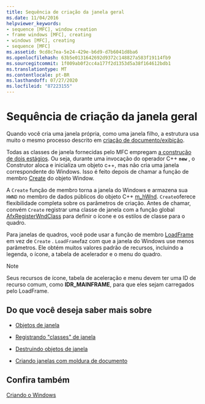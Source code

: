 ```yaml
---
title: Sequência de criação da janela geral
ms.date: 11/04/2016
helpviewer_keywords:
- sequence [MFC], window creation
- frame windows [MFC], creating
- windows [MFC], creating
- sequence [MFC]
ms.assetid: 9cd8c7ea-5e24-429e-b6d9-d7b6041d8ba6
ms.openlocfilehash: 63b5e0131642692d9372c148827a583f19114fb9
ms.sourcegitcommit: 1f009ab0f2cc4a177f2d1353d5a38f164612bdb1
ms.translationtype: MT
ms.contentlocale: pt-BR
ms.lasthandoff: 07/27/2020
ms.locfileid: "87223155"
---
```

# <a name="general-window-creation-sequence"></a>Sequência de criação da janela geral

Quando você cria uma janela própria, como uma janela filho, a estrutura usa muito o mesmo processo descrito em [criação de documento/exibição](document-view-creation.md).

Todas as classes de janela fornecidas pelo MFC empregam [a construção de dois estágios](one-stage-and-two-stage-construction-of-objects.md). Ou seja, durante uma invocação do operador C++ **`new`** , o Construtor aloca e inicializa um objeto c++, mas não cria uma janela correspondente do Windows. Isso é feito depois de chamar a função de membro [Create](reference/cwnd-class.md#create) do objeto Window.

A `Create` função de membro torna a janela do Windows e armazena sua `HWND` no membro de dados públicos do objeto C++ [m_hWnd](reference/cwnd-class.md#m_hwnd). `Create`oferece flexibilidade completa sobre os parâmetros de criação. Antes de chamar, convém `Create` registrar uma classe de janela com a função global [AfxRegisterWndClass](reference/application-information-and-management.md#afxregisterwndclass) para definir o ícone e os estilos de classe para o quadro.

Para janelas de quadros, você pode usar a função de membro [LoadFrame](reference/cframewnd-class.md#loadframe) em vez de `Create` . `LoadFrame`faz com que a janela do Windows use menos parâmetros. Ele obtém muitos valores padrão de recursos, incluindo a legenda, o ícone, a tabela de acelerador e o menu do quadro.

> [!NOTE]
> Seus recursos de ícone, tabela de aceleração e menu devem ter uma ID de recurso comum, como **IDR_MAINFRAME**, para que eles sejam carregados pelo LoadFrame.

## <a name="what-do-you-want-to-know-more-about"></a>Do que você deseja saber mais sobre

- [Objetos de janela](window-objects.md)

- [Registrando "classes" de janela](registering-window-classes.md)

- [Destruindo objetos de janela](destroying-window-objects.md)

- [Criando janelas com moldura de documento](creating-document-frame-windows.md)

## <a name="see-also"></a>Confira também

[Criando o Windows](creating-windows.md)

